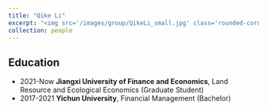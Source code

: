 ```yaml
---
title: "Qike Li"
excerpt: "<img src='/images/group/QikeLi_small.jpg' class='rounded-corners'><br/>Graduate Student (2021)"
collection: people
---
```


## Education
* 2021-Now **Jiangxi University of Finance and Economics**, Land Resource and Ecological Economics (Graduate Student)
* 2017-2021 **Yichun University**, Financial Management (Bachelor)

